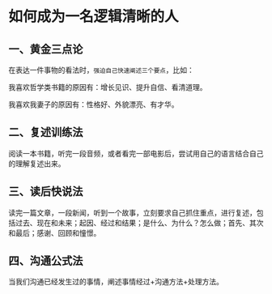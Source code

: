 # 如何成为一名逻辑清晰的人

## 一、黄金三点论

在表达一件事物的看法时，`强迫自己快速阐述三个要点`，比如：

我喜欢哲学类书籍的原因有：增长见识、提升自信、看清道理。

我喜欢我妻子的原因有：性格好、外貌漂亮、有才华。

## 二、复述训练法

阅读一本书籍，听完一段音频，或者看完一部电影后，尝试用自己的语言结合自己的理解复述出来。

## 三、读后快说法

读完一篇文章，一段新闻，听到一个故事，立刻要求自己抓住重点，进行复述，包括过去、现在和未来；起因、经过和结果；是什么、为什么？怎么做；首先、其次和最后；感谢、回顾和憧憬。

## 四、沟通公式法

当我们沟通已经发生过的事情，阐述事情经过+沟通方法+处理方法。
